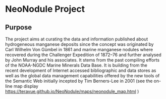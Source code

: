 
# NeoNodule Project

## Purpose

The project aims at curating the data and information published about hydrogeneous manganese deposits since the concept was originated by Carl Wilhelm Von Gümbel in 1861 
and marine manganese nodules where recovered during the Challenger Expedition of 1872–76 and further analysed by John Murray and his associates. It stems from the past 
compiling efforts of the NOAA-NGDC Marine Minerals Data Base. It is building from the recent development of Internet accessed bibliographic and 
data stores as well as the global data management capabilities offered by the new tools of the Semantic Web initially incepted by Tim Berners-Lee in 2001 
(see the on-line map display https://teravue.github.io/NeoNodule/maps/neonodule_map.html )
